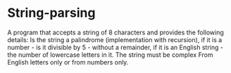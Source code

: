 # String-parsing
A program that accepts a string of 8 characters and provides the following details: Is the string a palindrome (implementation with recursion), if it is a number - is it divisible by 5 - without a remainder, if it is an English string - the number of lowercase letters in it. The string must be complex From English letters only or from numbers only.
